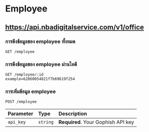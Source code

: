 # Employee
## https://api.nbadigitalservice.com/v1/office

### การดึงข้อมูลของ employee ทั้งหมด
```http
GET /employee
```
### การดึงข้อมูลของ employee ผ่านไอดี
```http
GET /employee/:id 
example=62860054821f7b69619f254
```
### การเพิ่มข้อมูล employee
```http
POST /employee
```
| Parameter | Type | Description |
| :--- | :--- | :--- |
| `api_key` | `string` | **Required**. Your Gophish API key |
